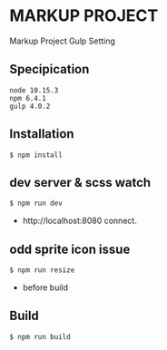 # MARKUP PROJECT

Markup Project Gulp Setting

## Specipication
````
node 10.15.3
npm 6.4.1
gulp 4.0.2
````
## Installation
```` 
$ npm install
```` 

## dev server & scss watch

```sh 
$ npm run dev
``` 
- http://localhost:8080 connect.

## odd sprite icon issue
```sh 
$ npm run resize
``` 
- before build

## Build
```` 
$ npm run build
```` 
